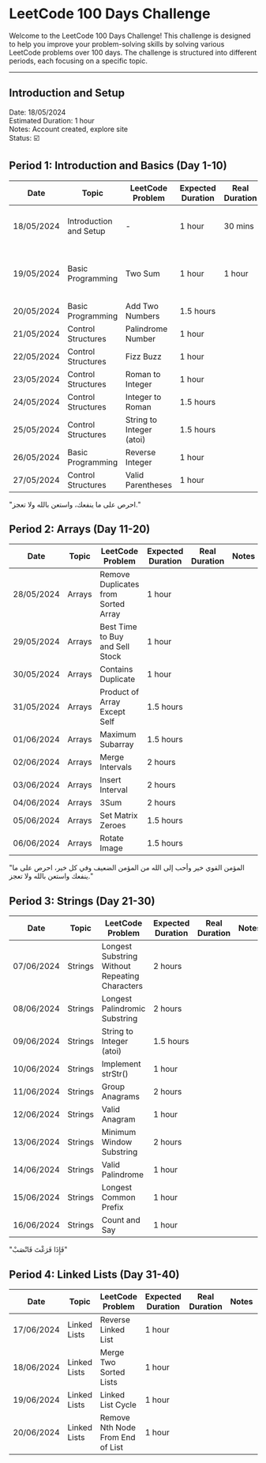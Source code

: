 # LeetCode 100 Days Challenge

Welcome to the LeetCode 100 Days Challenge! This challenge is designed to help you improve your problem-solving skills by solving various LeetCode problems over 100 days. The challenge is structured into different periods, each focusing on a specific topic.

---

## Introduction and Setup

Date: 18/05/2024  
Estimated Duration: 1 hour  
Notes: Account created, explore site  
Status: ☑️

## Period 1: Introduction and Basics (Day 1-10)

| Date       | Topic             | LeetCode Problem           | Expected Duration | Real Duration | Notes | Status |
|------------|-------------------|----------------------------|-------------------|---------------|-------|--------|
| 18/05/2024 | Introduction and Setup | -                       | 1 hour            |      30 mins         | Account created, explore site | ✅ |
| 19/05/2024 | Basic Programming | Two Sum                    | 1 hour            |     1 hour          |    use map instead of two loops     | ✅ |
| 20/05/2024 | Basic Programming | Add Two Numbers            | 1.5 hours         |               |       | ☐ |
| 21/05/2024 | Control Structures| Palindrome Number          | 1 hour            |               |       | ☐ |
| 22/05/2024 | Control Structures| Fizz Buzz                  | 1 hour            |               |       | ☐ |
| 23/05/2024 | Control Structures| Roman to Integer           | 1 hour            |               |       | ☐ |
| 24/05/2024 | Control Structures| Integer to Roman           | 1.5 hours         |               |       | ☐ |
| 25/05/2024 | Control Structures| String to Integer (atoi)   | 1.5 hours         |               |       | ☐ |
| 26/05/2024 | Basic Programming | Reverse Integer            | 1 hour            |               |       | ☐ |
| 27/05/2024 | Control Structures| Valid Parentheses          | 1 hour            |               |       | ☐ |

"احرص على ما ينفعك، واستعن بالله ولا تعجز."

## Period 2: Arrays (Day 11-20)

| Date       | Topic             | LeetCode Problem           | Expected Duration | Real Duration | Notes | Status |
|------------|-------------------|----------------------------|-------------------|---------------|-------|--------|
| 28/05/2024 | Arrays            | Remove Duplicates from Sorted Array | 1 hour      |               |       | ☐ |
| 29/05/2024 | Arrays            | Best Time to Buy and Sell Stock | 1 hour        |               |       | ☐ |
| 30/05/2024 | Arrays            | Contains Duplicate         | 1 hour            |               |       | ☐ |
| 31/05/2024 | Arrays            | Product of Array Except Self | 1.5 hours      |               |       | ☐ |
| 01/06/2024 | Arrays            | Maximum Subarray           | 1.5 hours         |               |       | ☐ |
| 02/06/2024 | Arrays            | Merge Intervals            | 2 hours            |               |       | ☐ |
| 03/06/2024 | Arrays            | Insert Interval            | 2 hours            |               |       | ☐ |
| 04/06/2024 | Arrays            | 3Sum                       | 2 hours            |               |       | ☐ |
| 05/06/2024 | Arrays            | Set Matrix Zeroes          | 1.5 hours         |               |       | ☐ |
| 06/06/2024 | Arrays            | Rotate Image               | 1.5 hours         |               |       | ☐ |

"المؤمن القوي خير وأحب إلى الله من المؤمن الضعيف وفي كل خير، احرص على ما ينفعك واستعن بالله ولا تعجز."

## Period 3: Strings (Day 21-30)

| Date       | Topic             | LeetCode Problem           | Expected Duration | Real Duration | Notes | Status |
|------------|-------------------|----------------------------|-------------------|---------------|-------|--------|
| 07/06/2024 | Strings           | Longest Substring Without Repeating Characters | 2 hours |            |       | ☐ |
| 08/06/2024 | Strings           | Longest Palindromic Substring | 2 hours       |               |       | ☐ |
| 09/06/2024 | Strings           | String to Integer (atoi)   | 1.5 hours         |               |       | ☐ |
| 10/06/2024 | Strings           | Implement strStr()         | 1 hour            |               |       | ☐ |
| 11/06/2024 | Strings           | Group Anagrams             | 2 hours            |               |       | ☐ |
| 12/06/2024 | Strings           | Valid Anagram              | 1 hour            |               |       | ☐ |
| 13/06/2024 | Strings           | Minimum Window Substring   | 2 hours            |               |       | ☐ |
| 14/06/2024 | Strings           | Valid Palindrome           | 1 hour            |               |       | ☐ |
| 15/06/2024 | Strings           | Longest Common Prefix      | 1 hour            |               |       | ☐ |
| 16/06/2024 | Strings           | Count and Say              | 1 hour            |               |       | ☐ |

"فَإِذَا فَرَغْتَ فَانْصَبْ"

## Period 4: Linked Lists (Day 31-40)

| Date       | Topic             | LeetCode Problem           | Expected Duration | Real Duration | Notes | Status |
|------------|-------------------|----------------------------|-------------------|---------------|-------|--------|
| 17/06/2024 | Linked Lists      | Reverse Linked List        | 1 hour            |               |       | ☐ |
| 18/06/2024 | Linked Lists      | Merge Two Sorted Lists     | 1 hour            |               |       | ☐ |
| 19/06/2024 | Linked Lists      | Linked List Cycle          | 1 hour            |               |       | ☐ |
| 20/06/2024 | Linked Lists      | Remove Nth Node From End of List | 1 hour     
